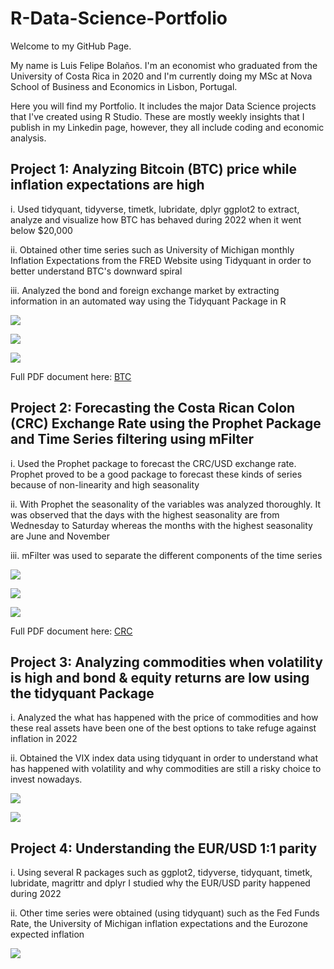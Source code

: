 # R-Data-Science-Portfolio

Welcome to my GitHub Page. 

My name is Luis Felipe Bolaños. I'm an economist who graduated from the University of Costa Rica in 2020 and I'm currently doing my MSc at Nova School of Business and Economics in Lisbon, Portugal. 

Here you will find my Portfolio. It includes the major Data Science projects that I've created using R Studio. These are mostly weekly insights that I publish in my Linkedin page, however, they all include coding and economic analysis. 


## Project 1: Analyzing Bitcoin (BTC) price while inflation expectations are high

i. Used tidyquant, tidyverse, timetk, lubridate, dplyr ggplot2 to extract, analyze and visualize how BTC has behaved during 2022 when it went below $20,000 

ii. Obtained other time series such as University of Michigan monthly Inflation Expectations from the FRED Website using Tidyquant in order to better understand BTC's downward spiral

iii. Analyzed the bond and foreign exchange market by extracting information in an automated way using the Tidyquant Package in R

![](/images/btc_price.png)

![](/images/infl_exp.png)

![](/images/dollar2022.png)

Full PDF document here: [BTC](https://es.overleaf.com/read/bzsxgpyjqhkb)

## Project 2: Forecasting the Costa Rican Colon (CRC) Exchange Rate using the Prophet Package and Time Series filtering using mFilter


i. Used the Prophet package to forecast the CRC/USD exchange rate. Prophet proved to be a good package to forecast these kinds of series because of non-linearity and high seasonality

ii. With Prophet the seasonality of the variables was analyzed thoroughly. It was observed that the days with the highest seasonality are from Wednesday to Saturday whereas the months with the highest seasonality are June and November

iii. mFilter was used to separate the different components of the time series

![](/images/forecasting365.png)

![](/images/trend-weekly-yearly.png)

![](/images/filtered_data.png)

Full PDF document here: [CRC](https://es.overleaf.com/read/rvjfyttvytzh)

## Project 3: Analyzing commodities when volatility is high and bond & equity returns are low using the tidyquant Package

i. Analyzed the what has happened with the price of commodities and how these real assets have been one of the best options to take refuge against inflation in 2022 

ii. Obtained the VIX index data using tidyquant in order to understand what has happened with volatility and why commodities are still a risky choice to invest nowadays. 

![](images/Commodities_july_2022.png)

![](images/vix_index.png)

## Project 4: Understanding the EUR/USD 1:1 parity  

i. Using several R packages such as ggplot2, tidyverse, tidyquant, timetk, lubridate, magrittr and dplyr I studied why the EUR/USD parity happened during 2022

ii. Other time series were obtained (using tidyquant) such as the Fed Funds Rate, the University of Michigan inflation expectations and the Eurozone expected inflation

![](images/eurusd_w_title.png)
